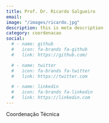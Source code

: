 ```yaml
---
title: Prof. Dr. Ricardo Salgueiro
email:
image: "/images/ricardo.jpg"
description: this is meta description
category: coordenacao
social:
  # - name: github
  #   icon: fa-brands fa-github
  #   link: https://github.com/

  # - name: twitter
  #   icon: fa-brands fa-twitter
  #   link: https://twitter.com

  # - name: linkedin
  #   icon: fa-brands fa-linkedin
  #   link: https://linkedin.com
---
```


Coordenação Técnica
